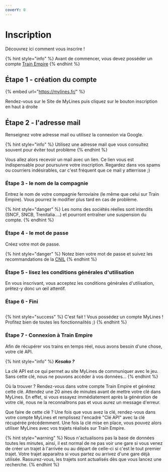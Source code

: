 ```yaml
---
coverY: 0
---
```


# Inscription

Découvrez ici comment vous inscrire !

{% hint style="info" %}
Avant de commencer, vous devez posséder un compte [Train Empire](http://train-empire.com/)
{% endhint %}

## Étape 1 - création du compte

{% embed url="https://mylines.fr/" %}

Rendez-vous sur le Site de MyLines puis cliquez sur le bouton inscription en haut à droite

## Étape 2 - l'adresse mail

Renseignez votre adresse mail ou utilisez la connexion via Google.

{% hint style="info" %}
Utilisez une adresse mail que vous consultez souvent pour éviter tout problème
{% endhint %}

Vous allez alors recevoir un mail avec un lien. Ce lien vous est indispensable pour poursuivre votre inscription. Regardez dans vos spams ou courriers indésirables, car c'est fréquent que ce mail y atterrisse ;)

### Étape 3 - le nom de la compagnie

Entrez le nom de votre compagnie ferroviaire (le même que celui sur Train Empire). Vous pourrez le modifier plus tard en cas de problème.

{% hint style="danger" %}
Les noms des sociétés réelles sont interdits (SNCF, SNCB, Trenitalia....) et pourront entraîner une suspension du compte.
{% endhint %}

### Étape 4 - le mot de passe

Créez votre mot de passe.

{% hint style="danger" %}
Notez bien votre mot de passe et suivez les recommandations de la​ [CNIL](https://www.cnil.fr/fr/mots-de-passe-des-recommandations-de-securite-minimales-pour-les-entreprises-et-les-particuliers)
{% endhint %}

### Étape 5 - lisez les conditions générales d'utilisation

En vous inscrivant, vous acceptez les conditions générales d'utilisation, prêtez-y donc un œil attentif.

### Étape 6 - Fini

<figure><img src="https://www.photofunky.net/output/image/0/b/9/c/0b9c5f/photofunky.gif" alt=""><figcaption></figcaption></figure>

{% hint style="success" %}
C'est fait ! Vous possédez un compte MyLines ! Profitez bien de toutes les fonctionnalités ;)
{% endhint %}

### Étape 7 - Connexion à Train Empire

Afin de récupérer vos trains en temps réel, nous avons besoin d'une chose, votre clé API.

{% hint style="info" %}
_**Kesako ?**_&#x20;

La clé API est ce qui permet au site MyLines de communiquer avec le jeu. Sans cette clé, nous ne pouvons accéder à vos données… &#x20;
{% endhint %}

Où la trouver ? Rendez-vous dans votre compte Train Empire et générez cette clé. Attendez une 20 aines de minutes avant de mettre votre clé dans MyLines. En effet, si vous essayez immédiatement après la génération de votre clé, nous ne la reconnaîtrons pas et vous aurez un message d'erreur.&#x20;

Que faire de cette clé ? Une fois que vous avez la clé, rendez-vous dans votre compte MyLines et remplissez l'encadré "Clé API" avec la clé récupérée précédemment. Une fois la clé mise en place, vous pouvez alors utiliser MyLines avec vos trajets réalisés sur Train Empire.

{% hint style="warning" %}
Nous n'actualisons pas la base de données toutes les minutes, ainsi, il est normal de ne pas voir une gare si vous venez de créer un trajet à l'arrivée ou au départ de celle-ci si c'est le tout premier trajet. Votre trajet apparaitra si vous partez ou arrivez d'une gare déjà utilisée. Rassurez-vous, les trajets sont actualisés dès que vous lancez une recherche.
{% endhint %}
